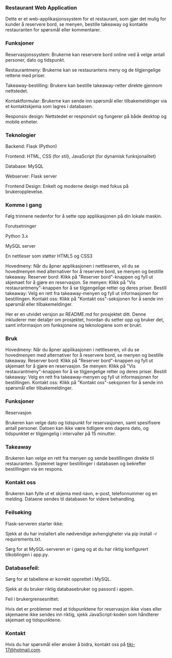 ### Restaurant Web Application

Dette er et web-applikasjonssystem for et restaurant, som gjør det mulig for kunder å reservere bord, se menyen, bestille takeaway og kontakte restauranten for spørsmål eller kommentarer.


### Funksjoner

Reservasjonssystem: Brukerne kan reservere bord online ved å velge antall personer, dato og tidspunkt.

Restaurantmeny: Brukerne kan se restaurantens meny og de tilgjengelige rettene med priser.

Takeaway-bestilling: Brukere kan bestille takeaway-retter direkte gjennom nettstedet.

Kontaktformular: Brukerne kan sende inn spørsmål eller tilbakemeldinger via et kontaktskjema som lagres i databasen.

Responsiv design: Nettstedet er responsivt og fungerer på både desktop og mobile enheter.


### Teknologier

Backend: Flask (Python)

Frontend: HTML, CSS (for stil), JavaScript (for dynamisk funksjonalitet)

Database: MySQL

Webserver: Flask server

Frontend Design: Enkelt og moderne design med fokus på brukeropplevelse.

### Komme i gang

Følg trinnene nedenfor for å sette opp applikasjonen på din lokale maskin.

Forutsetninger

Python 3.x

MySQL server

En nettleser som støtter HTML5 og CSS3

Hovedmeny: Når du åpner applikasjonen i nettleseren, vil du se hovedmenyen med alternativer for å reservere bord, se menyen og bestille takeaway.
Reserver bord: Klikk på "Reserver bord"-knappen og fyll ut skjemaet for å gjøre en reservasjon.
Se menyen: Klikk på "Vis restaurantmeny"-knappen for å se tilgjengelige retter og deres priser.
Bestill takeaway: Velg en rett fra takeaway-menyen og fyll ut informasjonen for bestillingen.
Kontakt oss: Klikk på "Kontakt oss"-seksjonen for å sende inn spørsmål eller tilbakemeldinger.

Her er en utvidet versjon av README.md for prosjektet ditt. Denne inkluderer mer detaljer om prosjektet, hvordan du setter opp og bruker det, samt informasjon om funksjonene og teknologiene som er brukt.

### Bruk

Hovedmeny: Når du åpner applikasjonen i nettleseren, vil du se hovedmenyen med alternativer for å reservere bord, se menyen og bestille takeaway.
Reserver bord: Klikk på "Reserver bord"-knappen og fyll ut skjemaet for å gjøre en reservasjon.
Se menyen: Klikk på "Vis restaurantmeny"-knappen for å se tilgjengelige retter og deres priser.
Bestill takeaway: Velg en rett fra takeaway-menyen og fyll ut informasjonen for bestillingen.
Kontakt oss: Klikk på "Kontakt oss"-seksjonen for å sende inn spørsmål eller tilbakemeldinger.

### Funksjoner

Reservasjon

Brukeren kan velge dato og tidspunkt for reservasjonen, samt spesifisere antall personer.
Datoen kan ikke være tidligere enn dagens dato, og tidspunktet er tilgjengelig i intervaller på 15 minutter.

### Takeaway

Brukeren kan velge en rett fra menyen og sende bestillingen direkte til restauranten.
Systemet lagrer bestillinger i databasen og bekrefter bestillingen via en respons.

### Kontakt oss

Brukeren kan fylle ut et skjema med navn, e-post, telefonnummer og en melding. Dataene sendes til databasen for videre behandling.

### Feilsøking

Flask-serveren starter ikke:

Sjekk at du har installert alle nødvendige avhengigheter via pip install -r requirements.txt.

Sørg for at MySQL-serveren er i gang og at du har riktig konfigurert tilkoblingen i app.py.

### Databasefeil:

Sørg for at tabellene er korrekt opprettet i MySQL.

Sjekk at du bruker riktig databasebruker og passord i appen.

Feil i brukergrensesnittet:

Hvis det er problemer med at tidspunktene for reservasjon ikke vises eller skjemaene ikke sendes inn riktig, sjekk JavaScript-koden som håndterer skjemaet og tidspunktene.

### Kontakt

Hvis du har spørsmål eller ønsker å bidra, kontakt oss på tiki-17@hotmail.com.

